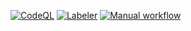 [![CodeQL](https://github.com/gabriel-rodriguezcastellini/JavaScript-Introduccion/actions/workflows/github-code-scanning/codeql/badge.svg)](https://github.com/gabriel-rodriguezcastellini/JavaScript-Introduccion/actions/workflows/github-code-scanning/codeql)
[![Labeler](https://github.com/gabriel-rodriguezcastellini/JavaScript-Introduccion/actions/workflows/label.yml/badge.svg)](https://github.com/gabriel-rodriguezcastellini/JavaScript-Introduccion/actions/workflows/label.yml)
[![Manual workflow](https://github.com/gabriel-rodriguezcastellini/JavaScript-Introduccion/actions/workflows/manual.yml/badge.svg)](https://github.com/gabriel-rodriguezcastellini/JavaScript-Introduccion/actions/workflows/manual.yml)
